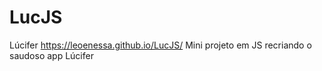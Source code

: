 # LucJS
Lúcifer
https://leoenessa.github.io/LucJS/
Mini projeto em JS recriando o saudoso app Lúcifer
